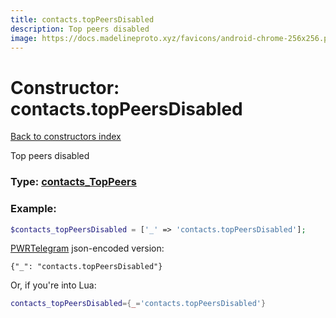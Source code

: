 ```yaml
---
title: contacts.topPeersDisabled
description: Top peers disabled
image: https://docs.madelineproto.xyz/favicons/android-chrome-256x256.png
---
```

# Constructor: contacts.topPeersDisabled  
[Back to constructors index](index.md)



Top peers disabled




### Type: [contacts\_TopPeers](../types/contacts_TopPeers.md)


### Example:

```php
$contacts_topPeersDisabled = ['_' => 'contacts.topPeersDisabled'];
```  

[PWRTelegram](https://pwrtelegram.xyz) json-encoded version:

```
{"_": "contacts.topPeersDisabled"}
```


Or, if you're into Lua:

```lua
contacts_topPeersDisabled={_='contacts.topPeersDisabled'}

```


